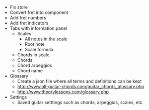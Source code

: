 - Fix store
- Convert fret into component
- Add fret numbers
- Add fret indicators
- Tabs with information panel
    - Scales
        - All notes in the scale
        - Root note
        - Scale formula
    - Chords in scale
    - Chords
    - Chord arpeggios
    - Chord name
- Glossary
    - Create a json file where all terms and definitions can be kept
    - http://www.all-guitar-chords.com/guitar_chords_glossary.php
    - http://www.theorylessons.com/glossary.php
- Settings
    - Saved guitar setttings such as chords, arpeggios, scales, etc.